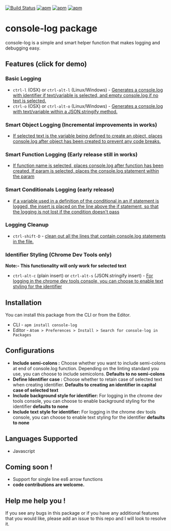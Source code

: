[![Build Status](https://travis-ci.org/vishysank/console-log-atom.svg?branch=master&style=flat-square)](https://travis-ci.org/vishysank/console-log-atom)
[![apm](https://img.shields.io/apm/l/console-log.svg?style=flat-square)](https://atom.io/packages/console-log)
[![apm](https://img.shields.io/apm/v/console-log.svg?style=flat-square)](https://atom.io/packages/console-log)
[![apm](https://img.shields.io/apm/dm/console-log.svg?style=flat-square)](https://atom.io/packages/console-log)
# console-log package

console-log is a simple  and smart helper function that makes logging and debugging easy.

## Features (click for demo)
### Basic Logging
* ```ctrl-l``` (OSX) or ```ctrl-alt-l``` (Linux/Windows) - [Generates a console.log with identifier if text/variable is selected, and empty console.log if no text is selected.](https://raw.githubusercontent.com/vishysank/console-log-atom/master/assets/console-log-demo.gif)
* ```ctrl-o``` (OSX) or ```ctrl-alt-o``` (Linux/Windows) - [Generates a console.log with text/variable within a JSON.stringify method.](https://raw.githubusercontent.com/vishysank/console-log-atom/master/assets/console-log-stringify-demo.gif)

### Smart Object Logging (Incremental improvements in works)
* [If selected text is the variable being defined to create an object, places console.log after object has been created to prevent any code breaks.](https://raw.githubusercontent.com/vishysank/console-log-atom/master/assets/console-log-object-demo.gif)

### Smart Function Logging (Early release still in works)
* [If function name is selected, places console.log after function has been created. If param is selected, places the console.log statement within the param](https://raw.githubusercontent.com/vishysank/console-log-atom/master/assets/console-log-function-demo.gif)

### Smart Conditionals Logging (early release)
* [if a variable used in a definition of the conditional in an if statement is logged, the insert is placed on the line above the if statement, so that the logging is not lost if the condition doesn't pass](https://raw.githubusercontent.com/vishysank/console-log-atom/master/assets/console-log-conditional-demo.gif)

### Logging Cleanup
* ```ctrl-shift-D``` - [clean out all the lines that contain console.log statements in the file.](https://raw.githubusercontent.com/vishysank/console-log-atom/master/assets/deconsoler-demo.gif)

### Identifier Styling (Chrome Dev Tools only)
**Note:- This functionality will only work for selected text**
* ```ctrl-alt-c``` (plain insert) or ```ctrl-alt-s``` (JSON.stringify insert) - [For logging in the chrome dev tools console, you can choose to enable text styling for the identifier](https://raw.githubusercontent.com/vishysank/console-log-atom/master/assets/styling-demo.png)

## Installation
You can install this package from the CLI or from the Editor.
* CLI - ```apm install console-log```
* Editor - ```Atom > Preferences > Install > Search for console-log in Packages```

## Configurations

* **Include semi-colons :** Choose whether you want to include semi-colons at end of console.log function. Depending on the linting standard you use, you can choose to include semicolons. **Defaults to no semi-colons**
* **Define Identifier case :** Choose whether to retain case of selected text when creating identifier. **Defaults to creating an identifier in capital case of selected text**
* **Include background style for identifier:** For logging in the chrome dev tools console, you can choose to enable background styling for the identifier **defaults to none**
* **Include text style for identifier:** For logging in the chrome dev tools console, you can choose to enable text styling for the identifier **defaults to none**

## Languages Supported
* Javascript

## Coming soon !
* Support for single line es6 arrow functions
* **code contributions are welcome.**

## Help me help you !

If you see any bugs in this package or if you have any additional features that you would like, please add an issue to this repo and I will look to resolve it.
